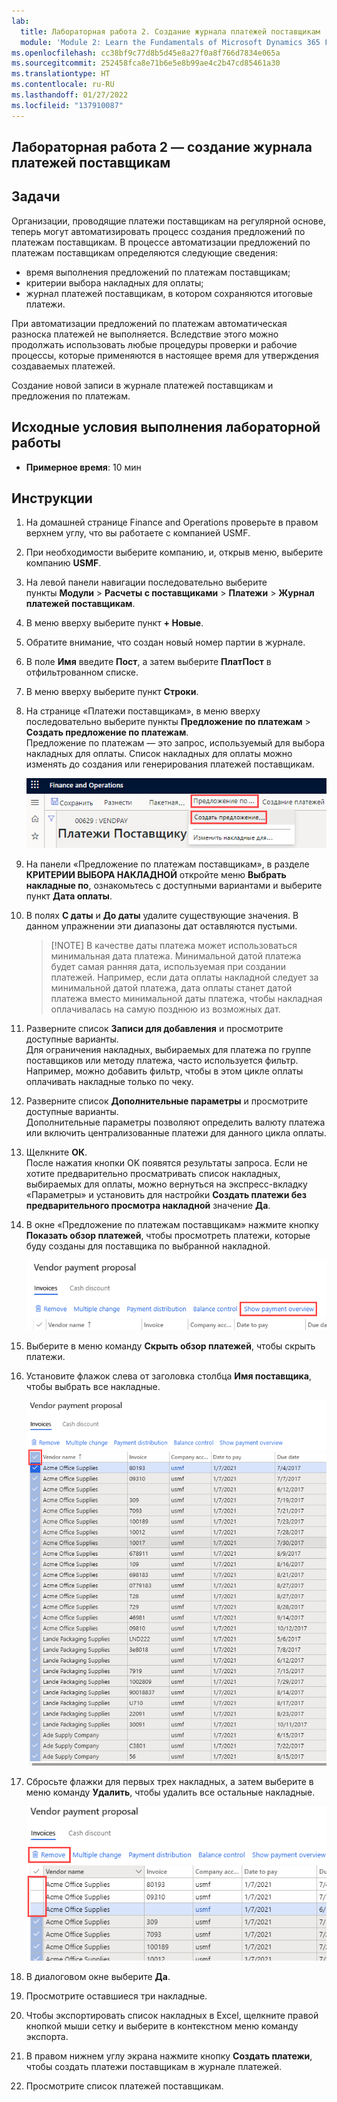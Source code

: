 ```yaml
---
lab:
  title: Лабораторная работа 2. Создание журнала платежей поставщикам
  module: 'Module 2: Learn the Fundamentals of Microsoft Dynamics 365 Finance'
ms.openlocfilehash: cc38bf9c77d8b5d45e8a27f0a8f766d7834e065a
ms.sourcegitcommit: 252458fca8e71b6e5e8b99ae4c2b47cd85461a30
ms.translationtype: HT
ms.contentlocale: ru-RU
ms.lasthandoff: 01/27/2022
ms.locfileid: "137910087"
---
```

## <a name="lab-2---create-a-vendor-payment-journal"></a>Лабораторная работа 2 — создание журнала платежей поставщикам

## <a name="objectives"></a>Задачи

Организации, проводящие платежи поставщикам на регулярной основе, теперь могут автоматизировать процесс создания предложений по платежам поставщикам. В процессе автоматизации предложений по платежам поставщикам определяются следующие сведения:

- время выполнения предложений по платежам поставщикам;
- критерии выбора накладных для оплаты;
- журнал платежей поставщикам, в котором сохраняются итоговые платежи.

При автоматизации предложений по платежам автоматическая разноска платежей не выполняется. Вследствие этого можно продолжать использовать любые процедуры проверки и рабочие процессы, которые применяются в настоящее время для утверждения создаваемых платежей.

Создание новой записи в журнале платежей поставщикам и предложения по платежам.

## <a name="lab-setup"></a>Исходные условия выполнения лабораторной работы

   - **Примерное время**: 10 мин

## <a name="instructions"></a>Инструкции

1. На домашней странице Finance and Operations проверьте в правом верхнем углу, что вы работаете с компанией USMF.

1. При необходимости выберите компанию, и, открыв меню, выберите компанию **USMF**.

1. На левой панели навигации последовательно выберите пункты **Модули** > **Расчеты с поставщиками** > **Платежи** > **Журнал платежей поставщикам**.

1. В меню вверху выберите пункт **+ Новые**.

1. Обратите внимание, что создан новый номер партии в журнале.

1. В поле **Имя** введите **Пост**, а затем выберите **ПлатПост** в отфильтрованном списке.

1. В меню вверху выберите пункт **Строки**.

1. На странице «Платежи поставщикам», в меню вверху последовательно выберите пункты **Предложение по платежам** > **Создать предложение по платежам**.  
    Предложение по платежам — это запрос, используемый для выбора накладных для оплаты. Список накладных для оплаты можно изменять до создания или генерирования платежей поставщикам.

    ![Экранное изображение, показывающее страницу «Платеж поставщику» с выделенными пунктами «Предложение по платежу» и «Создать предложения по платежам»](./media/lp2-m4-vendor-payment-proposal.png)

1. На панели «Предложение по платежам поставщикам», в разделе **КРИТЕРИИ ВЫБОРА НАКЛАДНОЙ** откройте меню **Выбрать накладные по**, ознакомьтесь с доступными вариантами и выберите пункт **Дата оплаты**.

1. В полях **С даты** и **До даты** удалите существующие значения. В данном упражнении эти диапазоны дат оставляются пустыми.

    >[!NOTE] В качестве даты платежа может использоваться минимальная дата платежа. Минимальной датой платежа будет самая ранняя дата, используемая при создании платежей. Например, если дата оплаты накладной следует за минимальной датой платежа, дата оплаты станет датой платежа вместо минимальной даты платежа, чтобы накладная оплачивалась на самую позднюю из возможных дат.

1. Разверните список **Записи для добавления** и просмотрите доступные варианты.  
    Для ограничения накладных, выбираемых для платежа по группе поставщиков или методу платежа, часто используется фильтр. Например, можно добавить фильтр, чтобы в этом цикле оплаты оплачивать накладные только по чеку.

1. Разверните список **Дополнительные параметры** и просмотрите доступные варианты.  
    Дополнительные параметры позволяют определить валюту платежа или включить централизованные платежи для данного цикла оплаты.

1. Щелкните **ОК**.  
    После нажатия кнопки OK появятся результаты запроса. Если не хотите предварительно просматривать список накладных, выбираемых для оплаты, можно вернуться на экспресс-вкладку «Параметры» и установить для настройки **Создать платежи без предварительного просмотра накладной** значение **Да**.

1. В окне «Предложение по платежам поставщикам» нажмите кнопку **Показать обзор платежей**, чтобы просмотреть платежи, которые буду созданы для поставщика по выбранной накладной.

    ![Экранное изображение, показывающее окно «Предложение по платежам поставщикам» с выделенным меню «Показать обзор платежей»](./media/lp2-m4-vendor-payment-proposal-complete-query.png)

1. Выберите в меню команду **Скрыть обзор платежей**, чтобы скрыть платежи.

1. Установите флажок слева от заголовка столбца **Имя поставщика**, чтобы выбрать все накладные.

    ![Экранное изображение, показывающее все выбранные накладные](./media/lp2-m4-vendor-payment-proposal-select-all.png)

1. Сбросьте флажки для первых трех накладных, а затем выберите в меню команду **Удалить**, чтобы удалить все остальные накладные.

    ![Экранное изображение, показывающее страницу «Предложение по платежам поставщикам» с выбранными номенклатурами и выделенной в меню командой «Удалить»](./media/lp2-m4-vendor-payment-proposal-remove-selected-invoices.png)

1. В диалоговом окне выберите **Да**.

1. Просмотрите оставшиеся три накладные.

1. Чтобы экспортировать список накладных в Excel, щелкните правой кнопкой мыши сетку и выберите в контекстном меню команду экспорта.

1. В правом нижнем углу экрана нажмите кнопку **Создать платежи**, чтобы создать платежи поставщикам в журнале платежей.

1. Просмотрите список платежей поставщикам.
